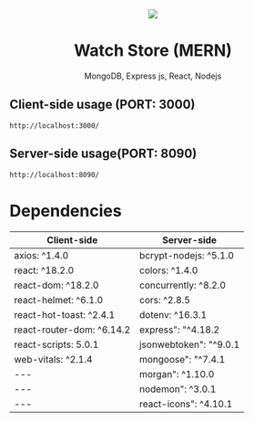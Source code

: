 <div align="center">
  <img src="https://github.com/siamsaleh/WatchStore/assets/55757774/032d566f-1c03-4804-91d2-ac9820e8f3f4" />
  <h1>Watch Store (MERN)</h1>
</div>

<p align="center">
MongoDB, Express js, React, Nodejs
</p>

## Client-side usage (PORT: 3000)
```
http://localhost:3000/
```

## Server-side usage(PORT: 8090)
```
http://localhost:8090/
```

# Dependencies
Client-side | Server-side
--- | ---
axios: ^1.4.0 | bcrypt-nodejs: ^5.1.0
react: ^18.2.0 | colors: ^1.4.0
react-dom: ^18.2.0 | concurrently: ^8.2.0
react-helmet: ^6.1.0| cors: ^2.8.5
react-hot-toast: ^2.4.1 | dotenv: ^16.3.1
react-router-dom: ^6.14.2 | express": "^4.18.2
react-scripts: 5.0.1 | jsonwebtoken": "^9.0.1
web-vitals: ^2.1.4 | mongoose": "^7.4.1
--- | morgan": ^1.10.0
--- | nodemon": ^3.0.1
--- | react-icons": ^4.10.1

